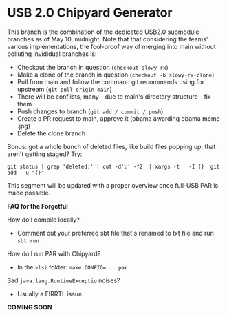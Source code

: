 # USB 2.0 Chipyard Generator

This branch is the combination of the dedicated USB2.0 submodule branches as of May 10, midnight.
Note that that considering the teams' various implementations, the fool-proof way of merging into main without polluting invididual branches is:

- Checkout the branch in question (```checkout slowy-rx```) 
- Make a clone of the branch in question (```checkout -b slowy-rx-clone```) 
- Pull from main and follow the command git recommends using for upstream (```git pull origin main```)
- There will be conflicts, many - due to main's directory structure - fix them 
- Push changes to branch (```git add / commit / push```)
- Create a PR request to main, approve it (obama awarding obama meme .jpg)
- Delete the clone branch

Bonus: got a whole bunch of deleted files, like build files popping up, that aren't getting staged? Try:

```git status | grep 'deleted:' | cut -d':' -f2  | xargs -t   -I {}  git add  -u "{}"```

This segment will be updated with a proper overview once full-USB PAR is made possible.

**FAQ for the Forgetful** 

How do I compile locally?
- Comment out your preferred sbt file that's renamed to txt file and run `sbt run`

How do I run PAR with Chipyard?
- In the `vlsi` folder: `make CONFIG=... par`

Sad ``java.lang.RuntimeExceptio`` noises?
- Usually a FIRRTL issue

**COMING SOON**
